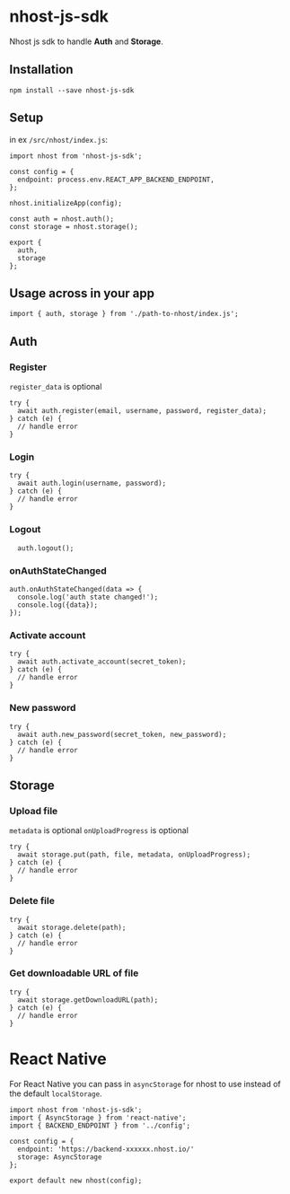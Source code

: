 # nhost-js-sdk

Nhost js sdk to handle **Auth** and **Storage**.

## Installation

`npm install --save nhost-js-sdk`


## Setup

in ex `/src/nhost/index.js`:

```
import nhost from 'nhost-js-sdk';

const config = {
  endpoint: process.env.REACT_APP_BACKEND_ENDPOINT,
};

nhost.initializeApp(config);

const auth = nhost.auth();
const storage = nhost.storage();

export {
  auth,
  storage
};
```


## Usage across in your app

`import { auth, storage } from './path-to-nhost/index.js';`


## Auth

### Register

`register_data` is optional

```
try {
  await auth.register(email, username, password, register_data);
} catch (e) {
  // handle error
}
```

### Login

```
try {
  await auth.login(username, password);
} catch (e) {
  // handle error
}
```

### Logout

```
  auth.logout();
```

### onAuthStateChanged

```
auth.onAuthStateChanged(data => {
  console.log('auth state changed!');
  console.log({data});
});
```


### Activate account

```
try {
  await auth.activate_account(secret_token);
} catch (e) {
  // handle error
}
```


### New password

```
try {
  await auth.new_password(secret_token, new_password);
} catch (e) {
  // handle error
}
```

## Storage

### Upload file

`metadata` is optional
`onUploadProgress` is optional

```
try {
  await storage.put(path, file, metadata, onUploadProgress);
} catch (e) {
  // handle error
}
```

### Delete file

```
try {
  await storage.delete(path);
} catch (e) {
  // handle error
}
```

### Get downloadable URL of file

```
try {
  await storage.getDownloadURL(path);
} catch (e) {
  // handle error
}
```


# React Native

For React Native you can pass in `asyncStorage` for nhost to use instead of the default `localStorage`.

```
import nhost from 'nhost-js-sdk';
import { AsyncStorage } from 'react-native';
import { BACKEND_ENDPOINT } from '../config';

const config = {
  endpoint: 'https://backend-xxxxxx.nhost.io/'
  storage: AsyncStorage
};

export default new nhost(config);
```
